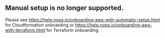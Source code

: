 ## Manual setup is no longer supported.

Please see https://help.nops.io/onboarding-aws-with-automatic-setup.html for Cloudformation onboarding or https://help.nops.io/onboarding-aws-with-terraform.html for Terraform onboarding.

